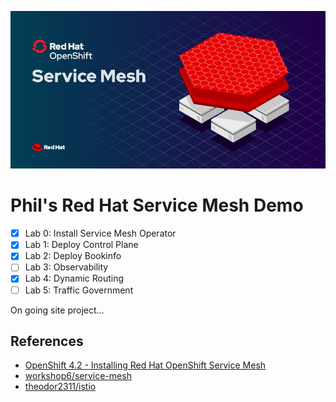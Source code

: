 ![](/images/redhat-slogan.jpg)

# Phil's Red Hat Service Mesh Demo

- [x] Lab 0: Install Service Mesh Operator
- [x] Lab 1: Deploy Control Plane
- [x] Lab 2: Deploy Bookinfo
- [ ] Lab 3: Observability
- [x] Lab 4: Dynamic Routing
- [ ] Lab 5: Traffic Government

On going site project...

## References
- [OpenShift 4.2 - Installing Red Hat OpenShift Service Mesh](https://docs.openshift.com/container-platform/4.2/service_mesh/service_mesh_install/installing-ossm.html)
- [workshop6/service-mesh](https://gitlab.com/workshop6/service-mesh)
- [theodor2311/istio](https://github.com/theodor2311/istio)
